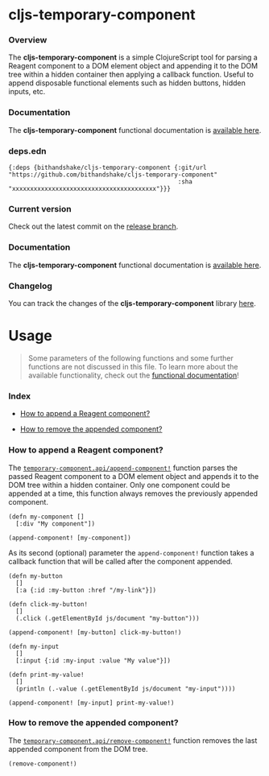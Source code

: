 
# cljs-temporary-component

### Overview

The <strong>cljs-temporary-component</strong> is a simple ClojureScript tool
for parsing a Reagent component to a DOM element object and appending it to the DOM tree
within a hidden container then applying a callback function. Useful to append disposable
functional elements such as hidden buttons, hidden inputs, etc.

### Documentation

The <strong>cljs-temporary-component</strong> functional documentation is [available here](https://bithandshake.github.io/cljs-temporary-component).

### deps.edn

```
{:deps {bithandshake/cljs-temporary-component {:git/url "https://github.com/bithandshake/cljs-temporary-component"
                                               :sha     "xxxxxxxxxxxxxxxxxxxxxxxxxxxxxxxxxxxxxxxx"}}}
```

### Current version

Check out the latest commit on the [release branch](https://github.com/bithandshake/cljs-temporary-component/tree/release).

### Documentation

The <strong>cljs-temporary-component</strong> functional documentation is [available here](https://bithandshake.github.io/cljs-temporary-component).

### Changelog

You can track the changes of the <strong>cljs-temporary-component</strong> library [here](CHANGES.md).

# Usage

> Some parameters of the following functions and some further functions are not discussed in this file.
  To learn more about the available functionality, check out the [functional documentation](documentation/COVER.md)!

### Index

- [How to append a Reagent component?](#how-to-append-a-reagent-component)

- [How to remove the appended component?](#how-to-remove-the-appended-component)

### How to append a Reagent component?

The [`temporary-component.api/append-component!`](documentation/cljc/temporary-component/API.md/#append-component)
function parses the passed Reagent component to a DOM element object and appends
it to the DOM tree within a hidden container.
Only one component could be appended at a time, this function always removes the
previously appended component.

```
(defn my-component []
  [:div "My component"])

(append-component! [my-component])
```

As its second (optional) parameter the `append-component!` function takes a callback
function that will be called after the component appended.

```
(defn my-button
  []
  [:a {:id :my-button :href "/my-link"}])

(defn click-my-button!
  []
  (.click (.getElementById js/document "my-button")))

(append-component! [my-button] click-my-button!)
```

```
(defn my-input
  []
  [:input {:id :my-input :value "My value"}])

(defn print-my-value!
  []
  (println (.-value (.getElementById js/document "my-input"))))

(append-component! [my-input] print-my-value!)
```

### How to remove the appended component?

The [`temporary-component.api/remove-component!`](documentation/cljc/temporary-component/API.md/#remove-component)
function removes the last appended component from the DOM tree.

```
(remove-component!)
```
